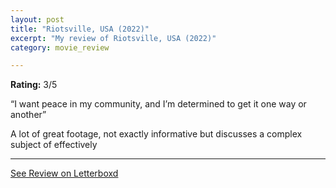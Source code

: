 ```yaml
---
layout: post
title: "Riotsville, USA (2022)"
excerpt: "My review of Riotsville, USA (2022)"
category: movie_review

---
```


**Rating:** 3/5

“I want peace in my community, and I’m determined to get it one way or another”

A lot of great footage, not exactly informative but discusses a complex subject of effectively

<hr>

[See Review on Letterboxd](https://boxd.it/3x5Yu7)

